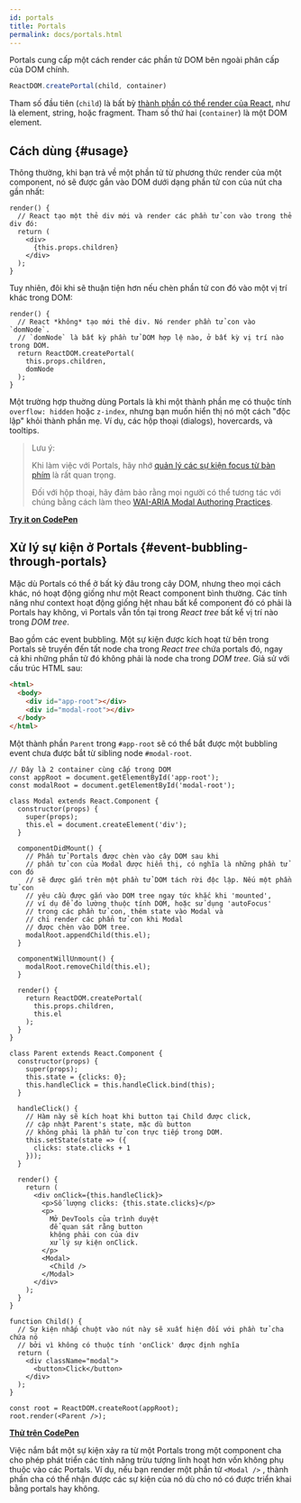 ```yaml
---
id: portals
title: Portals
permalink: docs/portals.html
---
```


Portals cung cấp một cách render các phần tử DOM bên ngoài phân cấp của DOM chính.

```js
ReactDOM.createPortal(child, container)
```

Tham số đầu tiên (`child`) là bất bỳ [thành phần có thể render của React](/docs/react-component.html#render), như là element, string, hoặc fragment. Tham số thứ hai (`container`) là một DOM element.

## Cách dùng {#usage}

Thông thường, khi bạn trả về một phần tử từ phương thức render của một component, nó sẽ được gắn vào DOM dưới dạng phần tử con của nút cha gần nhất:

```js{4,6}
render() {
  // React tạo một thẻ div mới và render các phần tử con vào trong thẻ div đó:
  return (
    <div>
      {this.props.children}
    </div>
  );
}
```

Tuy nhiên, đôi khi sẽ thuận tiện hơn nếu chèn phần tử con đó vào một vị trí khác trong DOM:

```js{6}
render() {
  // React *không* tạo mới thẻ div. Nó render phần tử con vào `domNode`.
  // `domNode` là bất kỳ phần tử DOM hợp lệ nào, ở bất kỳ vị trí nào trong DOM.
  return ReactDOM.createPortal(
    this.props.children,
    domNode
  );
}
```

Một trường hợp thuờng dùng Portals là khi một thành phần mẹ có thuộc tính `overflow: hidden` hoặc `z-index`, nhưng bạn muốn hiển thị nó một cách "độc lập" khỏi thành phần mẹ. Ví dụ, các hộp thoại (dialogs), hovercards, và tooltips.

> Lưu ý:
>
> Khi làm việc với Portals, hãy nhớ [quản lý các sự kiện focus từ bàn phím](/docs/accessibility.html#programmatically-managing-focus) là rất quan trọng.
>
> Đối với hộp thoại, hãy đảm bảo rằng mọi người có thể tương tác với chúng bằng cách làm theo [WAI-ARIA Modal Authoring Practices](https://www.w3.org/TR/wai-aria-practices-1.1/#dialog_modal).

[**Try it on CodePen**](https://codepen.io/gaearon/pen/yzMaBd)

## Xử lý sự kiện ở Portals {#event-bubbling-through-portals}

Mặc dù Portals có thể ở bất kỳ đâu trong cây DOM, nhưng theo mọi cách khác, nó hoạt động giống như một React component bình thường. Các tính năng như context hoạt động giống hệt nhau bất kể component đó có phải là Portals hay không, vì Portals vẫn tồn tại trong *React tree* bất kể vị trí nào trong *DOM tree*.

Bao gồm các event bubbling. Một sự kiện được kích hoạt từ bên trong Portals sẽ truyền đến tất node cha trong *React tree* chứa portals đó, ngay cả khi những phần tử đó không phải là node cha trong *DOM tree*. Giả sử với cấu trúc HTML sau:

```html
<html>
  <body>
    <div id="app-root"></div>
    <div id="modal-root"></div>
  </body>
</html>
```

Một thành phần `Parent` trong `#app-root` sẽ có thể bắt được một bubbling event chưa được bắt từ sibling node `#modal-root`.

```js{28-31,42-49,53,61-63,70-71,74}
// Đây là 2 container cùng cấp trong DOM
const appRoot = document.getElementById('app-root');
const modalRoot = document.getElementById('modal-root');

class Modal extends React.Component {
  constructor(props) {
    super(props);
    this.el = document.createElement('div');
  }

  componentDidMount() {
    // Phần tử Portals được chèn vào cây DOM sau khi
    // phần tử con của Modal được hiển thị, có nghĩa là những phần tử con đó
    // sẽ được gắn trên một phần tử DOM tách rời độc lập. Nếu một phần tử con
    // yêu cầu được gắn vào DOM tree ngay tức khắc khi 'mounted',
    // ví dụ để đo lường thuộc tính DOM, hoặc sử dụng 'autoFocus' 
    // trong các phần tử con, thêm state vào Modal và
    // chỉ render các phẩn tử con khi Modal
    // được chèn vào DOM tree.
    modalRoot.appendChild(this.el);
  }

  componentWillUnmount() {
    modalRoot.removeChild(this.el);
  }

  render() {
    return ReactDOM.createPortal(
      this.props.children,
      this.el
    );
  }
}

class Parent extends React.Component {
  constructor(props) {
    super(props);
    this.state = {clicks: 0};
    this.handleClick = this.handleClick.bind(this);
  }

  handleClick() {
    // Hàm này sẽ kích hoạt khi button tại Child được click,
    // cập nhật Parent's state, mặc dù button
    // không phải là phần tử con trực tiếp trong DOM.
    this.setState(state => ({
      clicks: state.clicks + 1
    }));
  }

  render() {
    return (
      <div onClick={this.handleClick}>
        <p>Số lượng clicks: {this.state.clicks}</p>
        <p>
          Mở DevTools của trình duyệt
          để quan sát rằng button
          không phải con của div
          xử lý sự kiện onClick.
        </p>
        <Modal>
          <Child />
        </Modal>
      </div>
    );
  }
}

function Child() {
  // Sự kiện nhấp chuột vào nút này sẽ xuất hiện đối với phần tử cha chứa nó
  // bởi vì không có thuộc tính 'onClick' được định nghĩa
  return (
    <div className="modal">
      <button>Click</button>
    </div>
  );
}

const root = ReactDOM.createRoot(appRoot);
root.render(<Parent />);
```

[**Thử trên CodePen**](https://codepen.io/gaearon/pen/jGBWpE)

Việc nắm bắt một sự kiện xảy ra từ một Portals trong một component cha cho phép phát triển các tính năng trừu tượng linh hoạt hơn vốn không phụ thuộc vào các Portals. Ví dụ, nếu bạn render một phần tử `<Modal />` , thành phần cha có thể nhận được các sự kiện của nó dù cho nó có được triển khai bằng portals hay không.

